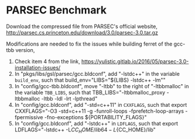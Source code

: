 # PARSEC Benchmark 

Download the compressed file from PARSEC's official website, http://parsec.cs.princeton.edu/download/3.0/parsec-3.0.tar.gz

Modifications are needed to fix the issues while building ferret of the gcc-tbb version,
1. Check item 4 from the link, https://yulistic.gitlab.io/2016/05/parsec-3.0-installation-issues/
2. In "pkgs/libs/gsl/parsec/gcc.bldconf", add "-lstdc++" in the variable `build_env`, such that build_env="LIBS=\"${LIBS} -lstdc++ -lm\""
3. In "config/gcc-tbb.bldconf", move "-ltbb" to the right of "-ltbbmalloc" in the variable `TBB_LIBS`, such that TBB_LIBS="-ltbbmalloc_proxy -ltbbmalloc -ltbb -ldl -lrt -lpthread"
4. In "config/gcc.bldconf", add "-std=c++11" in `CXXFLAGS`, such that export CXXFLAGS="-O3 -std=c++11 -g -funroll-loops -fprefetch-loop-arrays -fpermissive -fno-exceptions ${PORTABILITY_FLAGS}"
5. In "config/gcc.bldconf", add "-lstdc++" in `LDFLAGS`, such that export LDFLAGS="-lstdc++ -L${CC_HOME}/lib64 -L${CC_HOME}/lib"

